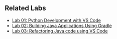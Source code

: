 ## Related Labs
- [Lab 01: Python Development with VS Code](docs/lab01-python-test.md)
- [Lab 02: Building Java Applications Using Gradle](docs/gradle-lan.md)
- [Lab 03: Refactoring Java code using VS Code](docs/refactoring-lab.md)